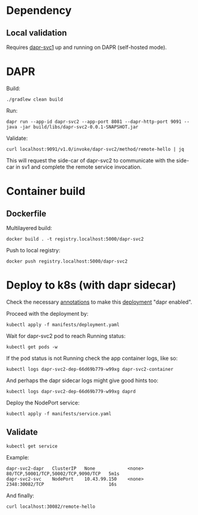 # Dependency
## Local validation
Requires [dapr-svc1](../dapr-svc1/README.md) up and running on DAPR (self-hosted mode).

# DAPR
Build:
```
./gradlew clean build
```
Run:
```
dapr run --app-id dapr-svc2 --app-port 8081 --dapr-http-port 9091 -- java -jar build/libs/dapr-svc2-0.0.1-SNAPSHOT.jar
```
Validate:
```
curl localhost:9091/v1.0/invoke/dapr-svc2/method/remote-hello | jq
```
This will request the side-car of dapr-svc2 to communicate with the side-car in sv1 and complete the remote service invocation.

# Container build
## Dockerfile
Multilayered build:
```
docker build . -t registry.localhost:5000/dapr-svc2
```
Push to local registry:
```
docker push registry.localhost:5000/dapr-svc2
```

# Deploy to k8s (with dapr sidecar)

Check the necessary [annotations](https://docs.dapr.io/operations/hosting/kubernetes/kubernetes-overview/) to make this [deployment](./manifests/deployment.yaml) "dapr enabled".

Proceed with the deployment by:
```
kubectl apply -f manifests/deployment.yaml
```
Wait for dapr-svc2 pod to reach Running status:
```
kubectl get pods -w
```
If the pod status is not Running check the app container logs, like so:
```
kubectl logs dapr-svc2-dep-66d69b779-w99xg dapr-svc2-container
```
And perhaps the dapr sidecar logs might give good hints too:
```
kubectl logs dapr-svc2-dep-66d69b779-w99xg daprd
```
Deploy the NodePort service:
```
kubectl apply -f manifests/service.yaml
```
## Validate
```
kubectl get service
```
Example:
```
dapr-svc2-dapr   ClusterIP   None            <none>        80/TCP,50001/TCP,50002/TCP,9090/TCP   5m1s
dapr-svc2-svc    NodePort    10.43.99.150    <none>        2348:30082/TCP                        16s
```
And finally:
```
curl localhost:30082/remote-hello
```